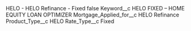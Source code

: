 <?xml version="1.0" encoding="UTF-8"?>
<CustomMetadata xmlns="http://soap.sforce.com/2006/04/metadata" xmlns:xsi="http://www.w3.org/2001/XMLSchema-instance" xmlns:xsd="http://www.w3.org/2001/XMLSchema">
    <label>HELO - HELO Refinance - Fixed</label>
    <protected>false</protected>
    <values>
        <field>Keyword__c</field>
        <value xsi:type="xsd:string">HELO FIXED – HOME EQUITY LOAN OPTIMIZER</value>
    </values>
    <values>
        <field>Mortgage_Applied_for__c</field>
        <value xsi:type="xsd:string">HELO Refinance</value>
    </values>
    <values>
        <field>Product_Type__c</field>
        <value xsi:type="xsd:string">HELO</value>
    </values>
    <values>
        <field>Rate_Type__c</field>
        <value xsi:type="xsd:string">Fixed</value>
    </values>
</CustomMetadata>
